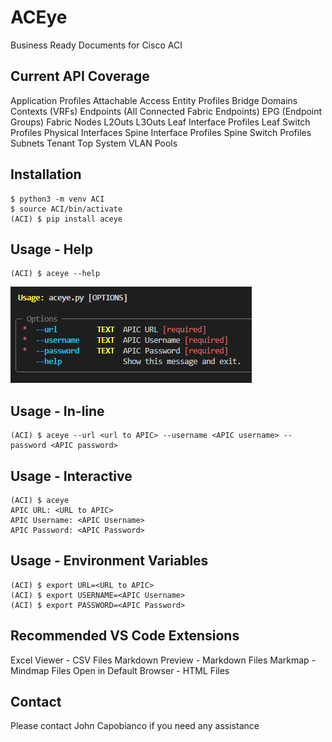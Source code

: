 # ACEye

Business Ready Documents for Cisco ACI

## Current API Coverage

Application Profiles
Attachable Access Entity Profiles
Bridge Domains
Contexts (VRFs)
Endpoints (All Connected Fabric Endpoints)
EPG (Endpoint Groups)
Fabric Nodes
L2Outs
L3Outs
Leaf Interface Profiles
Leaf Switch Profiles
Physical Interfaces
Spine Interface Profiles
Spine Switch Profiles
Subnets
Tenant
Top System
VLAN Pools

## Installation

```console
$ python3 -m venv ACI
$ source ACI/bin/activate
(ACI) $ pip install aceye
```

## Usage - Help

```console
(ACI) $ aceye --help
```

![ACEye Help](/images/help.png)

## Usage - In-line

```console
(ACI) $ aceye --url <url to APIC> --username <APIC username> --password <APIC password>
```

## Usage - Interactive

```console
(ACI) $ aceye
APIC URL: <URL to APIC>
APIC Username: <APIC Username>
APIC Password: <APIC Password>
```

## Usage - Environment Variables

```console
(ACI) $ export URL=<URL to APIC>
(ACI) $ export USERNAME=<APIC Username>
(ACI) $ export PASSWORD=<APIC Password>
```

## Recommended VS Code Extensions

Excel Viewer - CSV Files
Markdown Preview - Markdown Files
Markmap - Mindmap Files
Open in Default Browser - HTML Files

## Contact

Please contact John Capobianco if you need any assistance